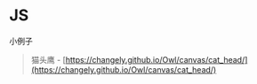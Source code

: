 # JS
小例子

> 猫头鹰 - [https://changely.github.io/Owl/canvas/cat_head/](https://changely.github.io/Owl/canvas/cat_head/)